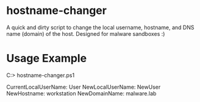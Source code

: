 # hostname-changer
A quick and dirty script to change the local username, hostname, and DNS name (domain) of the host. Designed for malware sandboxes :)

# Usage Example

C:\> hostname-changer.ps1

CurrentLocalUserName: User
NewLocalUserName: NewUser
NewHostname: workstation
NewDomainName: malware.lab
